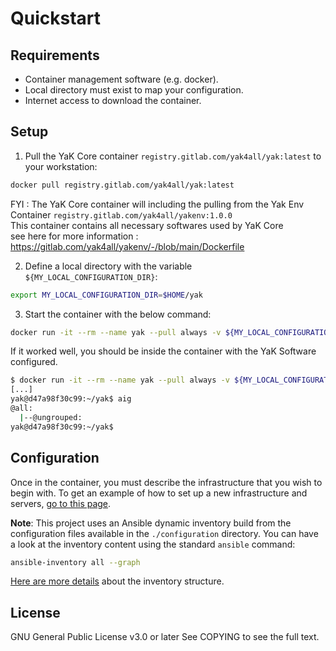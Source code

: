 # Quickstart

## Requirements

- Container management software (e.g. docker).
- Local directory must exist to map your configuration.
- Internet access to download the container.

## Setup

1. Pull the YaK Core container `registry.gitlab.com/yak4all/yak:latest` to your workstation:

```bash
docker pull registry.gitlab.com/yak4all/yak:latest
```

FYI : The YaK Core container will including the pulling from the Yak Env Container `registry.gitlab.com/yak4all/yakenv:1.0.0` <br>
This container contains all necessary softwares used by YaK Core <br>
see here for more information : https://gitlab.com/yak4all/yakenv/-/blob/main/Dockerfile

2. Define a local directory with the variable `${MY_LOCAL_CONFIGURATION_DIR}`:

```bash
export MY_LOCAL_CONFIGURATION_DIR=$HOME/yak
```

3. Start the container with the below command:

```bash
docker run -it --rm --name yak --pull always -v ${MY_LOCAL_CONFIGURATION_DIR}:/workspace/yak/configuration/infrastructure registry.gitlab.com/yak4all/yak bash
```

If it worked well, you should be inside the container with the YaK Software configured.

```bash
$ docker run -it --rm --name yak --pull always -v ${MY_LOCAL_CONFIGURATION_DIR}:/workspace/yak/configuration/infrastructure registry.gitlab.com/yak4all/yak bash
[...]
yak@d47a98f30c99:~/yak$ aig
@all:
  |--@ungrouped:
yak@d47a98f30c99:~/yak$
```

## Configuration

Once in the container, you must describe the infrastructure that you wish to begin with.
To get an example of how to set up a new infrastructure and servers, [go to this page](https://gitlab.com/yak4all/yak/-/blob/main/docs/configuration/README.md).

**Note**: This project uses an Ansible dynamic inventory build from the configuration files available in the `./configuration` directory.
You can have a look at the inventory content using the standard `ansible` command:

```bash
ansible-inventory all --graph
```

[Here are more details](https://gitlab.com/yak4all/yak/-/tree/main/collections/ansible_collections/yak/core) about the inventory structure.

## License

GNU General Public License v3.0 or later
See COPYING to see the full text.
